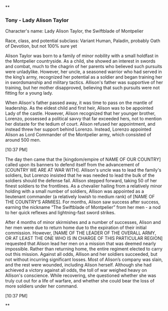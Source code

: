 **

### Tony - Lady Alison Taylor

Character's name: Lady Alison Taylor, the Swiftblade of Montpelier

Race, class, and potential subclass: Variant Human, Paladin, probably Oath of Devotion, but not 100% sure yet

Alison Taylor was born to a family of minor nobility with a small holdfast in the Montpelier countryside. As a child, she showed an interest in swords and combat, much to the chagrin of her parents who believed such pursuits were unladylike. However, her uncle, a seasoned warrior who had served in the king’s army, recognized her potential as a soldier and began training her in swordsmanship and military tactics. Allison's father was supportive of her training, but her mother disapproved, believing that such pursuits were not fitting for a young lady.

  

When Alison's father passed away, it was time to pass on the mantle of leadership. As the eldest child and first heir, Alison was to be appointed Lady of the castle. However, Alison recognized that her younger brother, Lorenzo, possessed a political savvy that far exceeded hers, not to mention her distaste for the tedium of court. Alison refused her appointment, and instead threw her support behind Lorenzo. Instead, Lorenzo appointed Alison as Lord Commander of the Montpelier army, which consisted of around 500 men.

[10:37 PM]

The day then came that the [kingdom/empire of NAME OF OUR COUNTRY] called upon its banners to defend itself from the advancement of [COUNTRY WE ARE AT WAR WITH]. Allison's uncle was to lead the family's soldiers, but Lorenzo insisted that he was needed to lead the bulk of the soldiers should the defense fail. Allison stepped forward, taking 50 of her finest soldiers to the frontlines. As a chevalier hailing from a relatively minor holding with a small number of soldiers, Allison was appointed as a lieutenant commander (a relatively lowish to medium rank) of [NAME OF THE COUNTRY’S ARMIES]. For months, Alison saw success after success, earning the nickname “The Swiftblade of Montpelier” from her men - a nod to her quick reflexes and lightning-fast sword strikes.

  

After 4 months of minor skirmishes and a number of successes, Alison and her men were due to return home due to the expiration of their initial commission. However, [NAME OF THE LEADER OF THE OVERALL ARMY, OR AT LEAST THE ONE WHO IS IN CHARGE OF THIS PARTICULAR REGION] requested that Alison lead her men on a mission that was deemed nearly impossible. Rather than returning home, the entire regiment elected to carry out this mission. Against all odds, Allison and her soldiers succeeded, but not without incurring significant losses. Most of Alison’s company was slain, and the rest were wounded, including Alison herself. Although she had achieved a victory against all odds, the toll of war weighed heavy on Allison's conscience. While recovering, she questioned whether she was truly cut out for a life of warfare, and whether she could bear the loss of more soldiers under her command.

[10:37 PM]

**